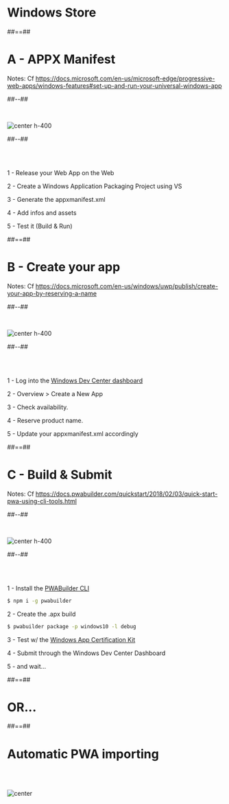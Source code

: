 <!-- .slide: class="transition-white sfeir-bg-blue" -->

# Windows Store

##==##

<!-- .slide: class="two-column-layout" -->

# A - APPX Manifest

Notes:
Cf https://docs.microsoft.com/en-us/microsoft-edge/progressive-web-apps/windows-features#set-up-and-run-your-universal-windows-app

##--##

<br>

![center h-400](./assets/images/visual-studio-logo.png)

##--##

<br><br>

1 - Release your Web App on the Web

2 - Create a Windows Application Packaging Project using VS

3 - Generate the appxmanifest.xml

4 - Add infos and assets

5 - Test it (Build & Run)

##==##

<!-- .slide: class="two-column-layout" -->

# B - Create your app

Notes:
Cf https://docs.microsoft.com/en-us/windows/uwp/publish/create-your-app-by-reserving-a-name

##--##

<br>

![center h-400](./assets/images/windows-dev-center.jpg)

##--##

<br><br>

1 - Log into the [Windows Dev Center dashboard](https://developer.microsoft.com/en-us/dashboard/windows/overview)

2 - Overview > Create a New App

3 - Check availability.

4 - Reserve product name.

5 - Update your appxmanifest.xml accordingly

##==##

<!-- .slide: class="two-column-layout" -->

# C - Build & Submit

Notes:
Cf https://docs.pwabuilder.com/quickstart/2018/02/03/quick-start-pwa-using-cli-tools.html

##--##

<br>

![center h-400](./assets/images/pwabuilder-logo.png)

##--##

<br><br>

1 - Install the [PWABuilder CLI](https://www.npmjs.com/package/pwabuilder)

```bash
$ npm i -g pwabuilder
```

2 - Create the .apx build

```bash
$ pwabuilder package -p windows10 -l debug
```

3 - Test w/ the [Windows App Certification Kit](https://developer.microsoft.com/en-us/windows/develop/app-certification-kit)

4 - Submit through the Windows Dev Center Dashboard

5 - and wait...

##==##

# OR...

##==##

<!-- .slide: class="flex-row" -->

# Automatic PWA importing

<br><br>

![center](./assets/images/bing-logo.png)
